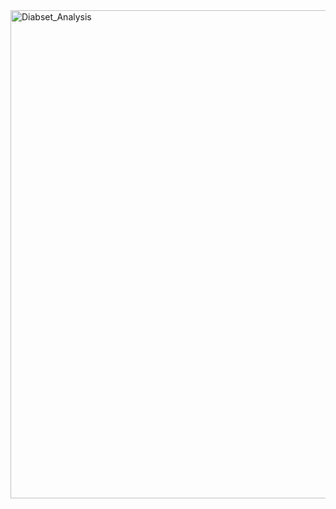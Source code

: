 <img width="1360" height="781" alt="Diabset_Analysis" src="https://github.com/user-attachments/assets/794f2972-1ec9-4617-a265-05b44f37da4b" />
